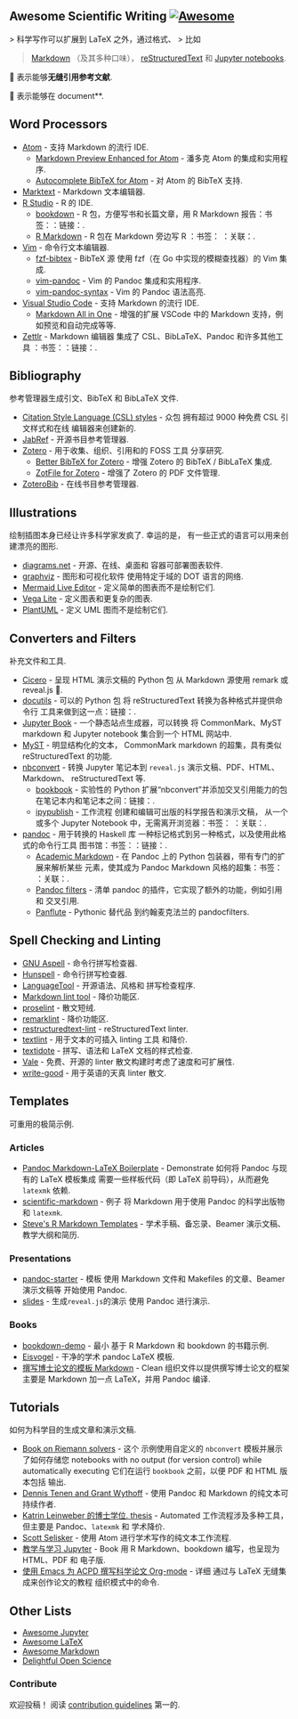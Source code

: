 <div class="github-widget" data-repo="writing-resources/awesome-scientific-writing"></div>

## Awesome Scientific Writing [![Awesome](https://awesome.re/badge-flat.svg)](https://github.com/sindresorhus/awesome)

&gt; 科学写作可以扩展到 LaTeX 之外，通过格式、
&gt; 比如
> [Markdown](https://daringfireball.net/projects/markdown/) （及其多种口味），
> [reStructuredText](https://docutils.sourceforge.io/rst.html) 和
> [Jupyter notebooks](https://jupyter.org/).

:bookmark: 表示能够**无缝引用参考文献**.

:link: 表示能够在
document**.



## Word Processors

- [Atom](https://atom.io) - 支持 Markdown 的流行 IDE.
  - [Markdown Preview Enhanced for Atom](https://github.com/shd101wyy/markdown-preview-enhanced) - 潘多克
    Atom 的集成和实用程序.
  - [Autocomplete BibTeX for Atom](https://github.com/apcshields/autocomplete-bibtex) - 对 Atom 的 BibTeX 支持.
- [Marktext](https://marktext.app/) - Markdown 文本编辑器.
- [R Studio](https://github.com/rstudio/rstudio) - R 的 IDE.
  - [bookdown](https://github.com/rstudio/bookdown) - R 包，方便写书和长篇文章，用 R Markdown 报告：书签：：链接：.
  - [R Markdown](https://rmarkdown.rstudio.com/) - R 包在 Markdown 旁边写 R
   ：书签：
   ：关联：.
- [Vim](https://www.vim.org/) - 命令行文本编辑器.
  - [fzf-bibtex](https://github.com/msprev/fzf-bibtex/#readme) - BibTeX 源
    使用 fzf（在 Go 中实现的模糊查找器）的 Vim 集成.
  - [vim-pandoc](https://github.com/vim-pandoc/vim-pandoc) - Vim 的 Pandoc 集成和实用程序.
  - [vim-pandoc-syntax](https://github.com/vim-pandoc/vim-pandoc-syntax) - Vim 的 Pandoc 语法高亮.
- [Visual Studio Code](https://code.visualstudio.com/) - 支持 Markdown 的流行 IDE.
  - [Markdown All in One](https://github.com/yzhang-gh/vscode-markdown/#readme) - 增强的扩展
    VSCode 中的 Markdown 支持，例如预览和自动完成等等.
- [Zettlr](https://www.zettlr.com/) - Markdown 编辑器
   集成了 CSL、BibLaTeX、Pandoc 和许多其他工具
   ：书签：：链接：.

## Bibliography

参考管理器生成引文、BibTeX 和 BibLaTeX 文件.

- [Citation Style Language (CSL) styles](https://editor.citationstyles.org/) - 众包
  拥有超过 9000 种免费 CSL 引文样式和在线
  编辑器来创建新的.
- [JabRef](https://www.jabref.org/) - 开源书目参考管理器.
- [Zotero](https://www.zotero.org/) - 用于收集、组织、引用和的 FOSS 工具
  分享研究.
  - [Better BibTeX for Zotero](https://retorque.re/zotero-better-bibtex/) - 增强
    Zotero 的 BibTeX / BibLaTeX 集成.
  - [ZotFile for Zotero](http://zotfile.com/) - 增强了 Zotero 的 PDF 文件管理.
- [ZoteroBib](https://zbib.org/) - 在线书目参考管理器.

## Illustrations

绘制插图本身已经让许多科学家发疯了. 幸运的是，
有一些正式的语言可以用来创建漂亮的图形.

- [diagrams.net](https://www.diagrams.net/) - 开源、在线、桌面和
  容器可部署图表软件.
- [graphviz](https://graphviz.org/) - 图形和可视化软件
  使用特定于域的 DOT 语言的网络.
- [Mermaid Live Editor](https://mermaid-js.github.io/mermaid-live-editor/) - 定义简单的图表而不是绘制它们.
- [Vega Lite](https://vega.github.io/vega-lite/examples/) - 定义图表和更复杂的图表.
- [PlantUML](https://plantuml.com/) - 定义 UML 图而不是绘制它们.

## Converters and Filters

补充文件和工具.

- [Cicero](https://cicero.xyz/) - 呈现 HTML 演示文稿的 Python 包
  从 Markdown 源使用 remark 或reveal.js :link:.
- [docutils](https://docutils.sourceforge.io/docs/) - 可以的 Python 包
  将 reStructuredText 转换为各种格式并提供命令行
  工具来做到这一点：链接：.
- [Jupyter Book](https://jupyterbook.org/) - 一个静态站点生成器，可以转换
  将 CommonMark、MyST markdown 和 Jupyter notebook 集合到一个 HTML 网站中.
- [MyST](https://myst-parser.readthedocs.io/en/latest/) - 明显结构化的文本，
  CommonMark markdown 的超集，具有类似 reStructuredText 的功能.
- [nbconvert](https://nbconvert.readthedocs.io/en/latest/) - 转换 Jupyter
  笔记本到 `reveal.js` 演示文稿、PDF、HTML、Markdown、
  reStructuredText 等.
  - [bookbook](https://github.com/takluyver/bookbook/#readme) - 实验性的 Python
    扩展“nbconvert”并添加交叉引用能力的包
    在笔记本内和笔记本之间：链接：.
  - [ipypublish](https://github.com/chrisjsewell/ipypublish/#readme) - 工作流程
    创建和编辑可出版的科学报告和演示文稿，
    从一个或多个 Jupyter Notebook 中，无需离开浏览器：书签：
    ：关联：.
- [pandoc](https://pandoc.org/MANUAL) - 用于转换的 Haskell 库
  一种标记格式到另一种格式，以及使用此格式的命令行工具
  图书馆：书签：：链接：.
  - [Academic Markdown](https://github.com/smathot/academicmarkdown#readme) - 在 Pandoc 上的 Python 包装器，带有专门的扩展来解析某些
    元素，使其成为 Pandoc Markdown 风格的超集：书签：
    ：关联：.
  - [Pandoc filters](https://github.com/jgm/pandoc/wiki/Pandoc-Filters) - 清单
    pandoc 的插件，它实现了额外的功能，例如引用和
    交叉引用.
  - [Panflute](http://scorreia.com/software/panflute/) - Pythonic 替代品
    到约翰麦克法兰的 pandocfilters.

## Spell Checking and Linting

- [GNU Aspell](http://aspell.net/) - 命令行拼写检查器.
- [Hunspell](http://hunspell.github.io/) - 命令行拼写检查器.
- [LanguageTool](https://languagetool.org/) - 开源语法、风格和
 拼写检查程序.
- [Markdown lint tool](https://github.com/markdownlint/markdownlint) - 降价功能区.
- [proselint](http://proselint.com/) - 散文短绒.
- [remarklint](https://github.com/remarkjs/remark-lint) - 降价功能区.
- [restructuredtext-lint](https://github.com/twolfson/restructuredtext-lint) - reStructuredText linter.
- [textlint](https://textlint.github.io/) - 用于文本的可插入 linting 工具
 和降价.
- [textidote](https://sylvainhalle.github.io/textidote/) - 拼写、语法和
 LaTeX 文档的样式检查.
- [Vale](https://errata-ai.github.io/vale/) - 免费、开源的 linter
 散文构建时考虑了速度和可扩展性.
- [write-good](https://github.com/btford/write-good) - 用于英语的天真 linter
 散文.

## Templates

可重用的极简示例.

### Articles

- [Pandoc Markdown-LaTeX
   Boilerplate](https://github.com/davecap/markdown-latex-boilerplate/#readme) - Demonstrate
   如何将 Pandoc 与现有的 LaTeX 模板集成
   需要一些样板代码（即 LaTeX 前导码），从而避免
   `latexmk` 依赖.
- [scientific-markdown](https://github.com/JensErat/scientific-markdown/#readme) - 例子
   将 Markdown 用于使用 Pandoc 的科学出版物和
   `latexmk`.
- [Steve's R Markdown Templates](https://github.com/svmiller/svm-r-markdown-templates/) - 学术手稿、备忘录、Beamer 演示文稿、教学大纲和简历.

### Presentations

- [pandoc-starter](https://github.com/jez/pandoc-starter/#readme) - 模板
   使用 Markdown 文件和 Makefiles 的文章、Beamer 演示文稿等
   开始使用 Pandoc.
- [slides](https://github.com/cgroll/slides/#readme) - 生成`reveal.js`的演示
   使用 Pandoc 进行演示.

### Books

- [bookdown-demo](https://github.com/rstudio/bookdown-demo/#readme) - 最小
   基于 R Markdown 和 bookdown 的书籍示例.
- [Eisvogel](https://github.com/Wandmalfarbe/pandoc-latex-template) - 干净的学术 pandoc LaTeX 模板.
- [撰写博士论文的模板
   Markdown](https://github.com/tompollard/phd_thesis_markdown#readme) - Clean
   组织文件以提供撰写博士论文的框架
   主要是 Markdown 加一点 LaTeX，并用 Pandoc 编译.

## Tutorials

如何为科学目的生成文章和演示文稿.

- [Book on Riemann solvers](https://github.com/clawpack/riemann_book/#readme) - 这个
   示例使用自定义的 `nbconvert` 模板并展示了如何存储您
   notebooks with no output (for version control) while automatically executing
   它们在运行 `bookbook` 之前，以便 PDF 和 HTML 版本包括
   输出.
- [Dennis Tenen and Grant Wythoff](https://programminghistorian.org/en/lessons/sustainable-authorship-in-plain-text-using-pandoc-and-markdown) - 使用 Pandoc 和 Markdown 的纯文本可持续作者.
- [Katrin Leinweber 的博士学位.
   thesis](https://github.com/katrinleinweber/PhD-thesis/#readme) - Automated
   工作流程涉及多种工具，但主要是 Pandoc、`latexmk` 和
   学术降价.
- [Scott Selisker](http://u.arizona.edu/~selisker/post/workflow/) - 使用 Atom 进行学术写作的纯文本工作流程.
- [教学与学习
   Jupyter](https://github.com/jupyter4edu/jupyter-edu-book/#readme) - Book
   用 R Markdown、bookdown 编写，也呈现为 HTML、PDF 和
   电子版.
- [使用 Emacs 为 ACPD 撰写科学论文
   Org-mode](https://www.draketo.de/english/emacs/writing-papers-in-org-mode-acpd) - 详细
   通过与 LaTeX 无缝集成来创作论文的教程
   组织模式中的命令.

## Other Lists

- [Awesome Jupyter](https://github.com/markusschanta/awesome-jupyter/#renderingpublishingconversion)
- [Awesome LaTeX](https://github.com/egeerardyn/awesome-LaTeX/#readme)
- [Awesome Markdown](https://github.com/BubuAnabelas/awesome-markdown/#readme)
- [Delightful Open Science](https://codeberg.org/teaserbot-labs/delightful-open-science)

### Contribute

欢迎投稿！ 阅读 [contribution guidelines](https://github.com/writing-resources/awesome-scientific-writing/blob/master/CONTRIBUTING.md) 第一的.
